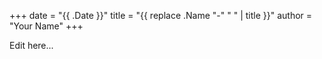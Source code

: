 +++
date = "{{ .Date }}"
title = "{{ replace .Name "-" " " | title }}"
author = "Your Name"
+++

Edit here...
